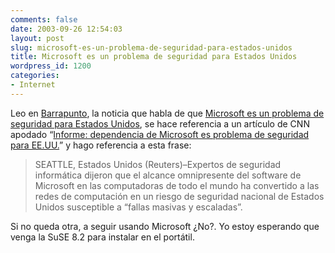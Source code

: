 ```yaml
---
comments: false
date: 2003-09-26 12:54:03
layout: post
slug: microsoft-es-un-problema-de-seguridad-para-estados-unidos
title: Microsoft es un problema de seguridad para Estados Unidos
wordpress_id: 1200
categories:
- Internet
---
```


Leo en [Barrapunto](http://www.barrapunto.com), la noticia que habla de que [Microsoft es un problema de seguridad para Estados Unidos](http://barrapunto.com/articles/03/09/26/078208.shtml), se hace referencia a un artículo de CNN apodado “[Informe: dependencia de Microsoft es problema de seguridad para EE.UU.](http://www.cnnenespanol.com/2003/tec/09/25/microsoft.informe.reut/index.html)” y hago referencia a esta frase:





> SEATTLE, Estados Unidos (Reuters)–Expertos de seguridad informática dijeron que el alcance omnipresente del software de Microsoft en las computadoras de todo el mundo ha convertido a las redes de computación en un riesgo de seguridad nacional de Estados Unidos susceptible a “fallas masivas y escaladas”.





Si no queda otra, a seguir usando Microsoft ¿No?. Yo estoy esperando que venga la SuSE 8.2 para instalar en el portátil.




 
